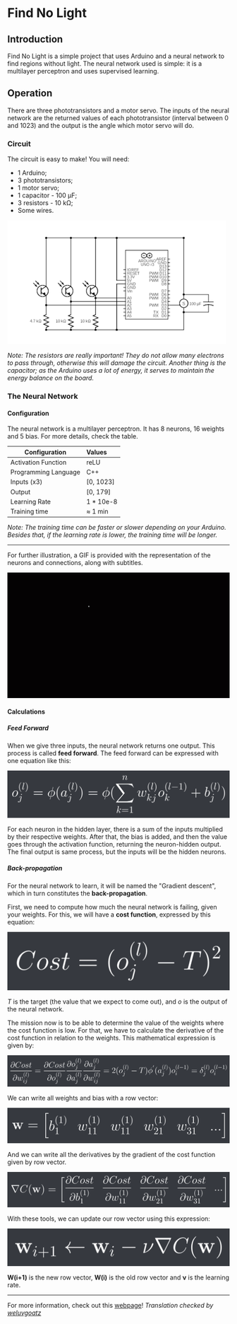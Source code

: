# Find No Light

## Introduction

Find No Light is a simple project that uses Arduino and a neural network to find regions without light. The neural network used is simple: it is a multilayer perceptron and uses supervised learning.

## Operation

There are three phototransistors and a motor servo. The inputs of the neural network are the returned values of each phototransistor (interval between 0 and 1023) and the output is the angle which motor servo will do.

### Circuit

The circuit is easy to make! You will need:
 - 1 Arduino;
 - 3 phototransistors;
 - 1 motor servo;
 - 1 capacitor - 100 μF;
 - 3 resistors - 10 kΩ;
 - Some wires.

![circuit](https://github.com/AndrePinheiroPT/FindNoLight/blob/main/img/circuit.png)

*Note: The resistors are really important! They do not allow many electrons to pass through, otherwise this will damage the circuit. Another thing is the capacitor; as the Arduino uses a lot of energy, it serves to maintain the energy balance on the board.*

### The Neural Network 

#### Configuration
The neural network is a multilayer perceptron. It has 8 neurons, 16 weights and 5 bias. For more details, check the table.

| Configuration            | Values        | 
| ------------------------ |:------------- | 
| Activation Function      | reLU          |
| Programming Language     | C++           |
| Inputs (x3)              | [0, 1023]     |
| Output                   | [0, 179]      |
| Learning Rate            | 1 * 10e-8     |
| Training time            | ≈ 1 min       |

*Note: The training time can be faster or slower depending on your Arduino. Besides that, if the learning rate is lower, the training time will be longer.*

***

For further illustration, a GIF is provided with the representation of the neurons and connections, along with subtitles.

![neural_map](https://github.com/AndrePinheiroPT/FindNoLight/blob/main/img/neural_network.gif)

#### Calculations

##### Feed Forward

When we give three inputs, the neural network returns one output. This process is called __feed forward__. The feed forward can be expressed with one equation like this:

![feed_forward](https://github.com/AndrePinheiroPT/FindNoLight/blob/main/img/formula1.png)

For each neuron in the hidden layer, there is a sum of the inputs multiplied by their respective weights. After that, the bias is added, and then the value goes through the activation function, returning the neuron-hidden output. The final output is same process, but the inputs will be the hidden neurons.

##### Back-propagation

For the neural network to learn, it will be named the "Gradient descent", which in turn constitutes the __back-propagation__.

First, we need to compute how much the neural network is failing, given your weights. For this, we will have a __cost function__, expressed by this equation:

![cost_function](https://github.com/AndrePinheiroPT/FindNoLight/blob/main/img/formula2.png)

*T* is the target (the value that we expect to come out), and *o* is the output of the neural network.

The mission now is to be able to determine the value of the weights where the cost function is low. For that, we have to calculate the derivative of the cost function in relation to the weights. This mathematical expression is given by:

![dCost_dwij](https://github.com/AndrePinheiroPT/FindNoLight/blob/main/img/formula3.png)

We can write all weights and bias with a row vector:

![w_row_vector](https://github.com/AndrePinheiroPT/FindNoLight/blob/main/img/formula5.png)

And we can write all the derivatives by the gradient of the cost function given by row vector.

![gradient_of_cost](https://github.com/AndrePinheiroPT/FindNoLight/blob/main/img/formula6.png)

With these tools, we can update our row vector using this expression:

![new_row_vector](https://github.com/AndrePinheiroPT/FindNoLight/blob/main/img/formula4.png)

__W(i+1)__ is the new row vector, __W(i)__ is the old row vector and __ν__ is the learning rate. 

***

For more information, check out this [webpage](https://en.wikipedia.org/wiki/Artificial_neural_network)!
*Translation checked by [weluvgoatz](https://github.com/weluvgoatz)*













